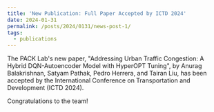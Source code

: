 ```yaml
---
title: 'New Publication: Full Paper Accepted by ICTD 2024'
date: 2024-01-31
permalink: /posts/2024/0131/news-post-1/
tags:
  - publications
---
```


The PACK Lab's new paper, "Addressing Urban Traffic Congestion: A Hybrid DQN-Autoencoder Model with HyperOPT Tuning", by Anurag Balakrishnan, Satyam Pathak, Pedro Herrera, and Tairan Liu, has been accepted by the International Conference on Transportation and Development (ICTD 2024).

Congratulations to the team!
